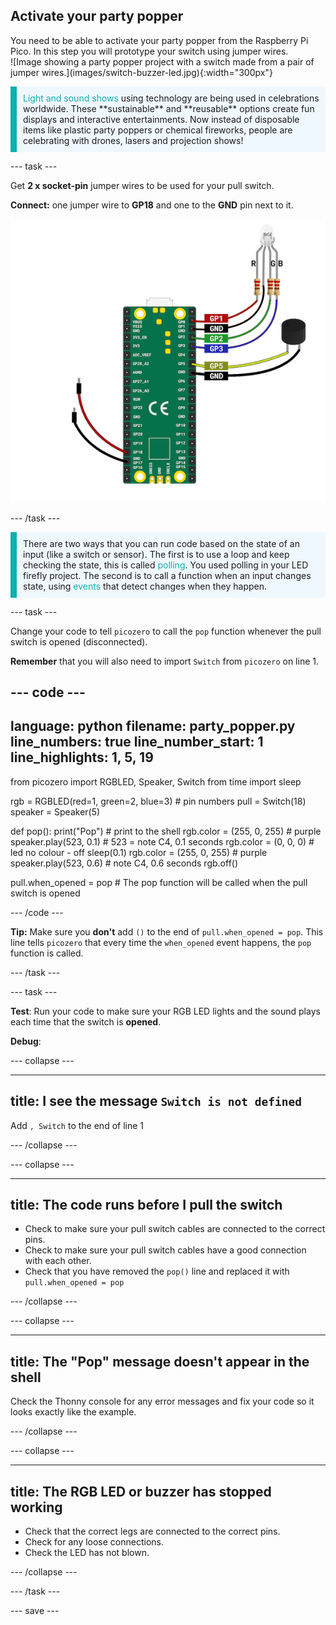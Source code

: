## Activate your party popper

<div style="display: flex; flex-wrap: wrap">
<div style="flex-basis: 200px; flex-grow: 1; margin-right: 15px;">
You need to be able to activate your party popper from the Raspberry Pi Pico. In this step you will prototype your switch using jumper wires. 
</div>
<div>
![Image showing a party popper project with a switch made from a pair of jumper wires.](images/switch-buzzer-led.jpg){:width="300px"}
</div>
</div>

<p style='border-left: solid; border-width:10px; border-color: #0faeb0; background-color: aliceblue; padding: 10px;'>
<span style="color: #0faeb0">Light and sound shows</span> using technology are being used in celebrations worldwide. These **sustainable** and **reusable** options create fun displays and interactive entertainments. Now instead of disposable items like plastic party poppers or chemical fireworks, people are celebrating with drones, lasers and projection shows!
</p>

--- task ---

Get **2 x socket-pin** jumper wires to be used for your pull switch. 

**Connect:** one jumper wire to **GP18** and one to the **GND** pin next to it. 

![A wiring diagram showing a jumper wire attached to GP18 and another jumper wire attached to GND.](images/jumper-switch.png)

--- /task ---

<p style='border-left: solid; border-width:10px; border-color: #0faeb0; background-color: aliceblue; padding: 10px;'>There are two ways that you can run code based on the state of an input (like a switch or sensor). The first is to use a loop and keep checking the state, this is called <span style="color: #0faeb0">polling</span>. You used polling in your LED firefly project. The second is to call a function when an input changes state, using <span style="color: #0faeb0">events</span> that detect changes when they happen. 
</p>

--- task ---

Change your code to tell `picozero` to call the `pop` function whenever the pull switch is opened (disconnected). 

**Remember** that you will also need to import `Switch` from `picozero` on line 1. 

--- code ---
---
language: python
filename: party_popper.py 
line_numbers: true
line_number_start: 1
line_highlights: 1, 5, 19
---
from picozero import RGBLED, Speaker, Switch
from time import sleep

rgb = RGBLED(red=1, green=2, blue=3) # pin numbers 
pull = Switch(18)
speaker = Speaker(5)

def pop():
    print("Pop") # print to the shell
    rgb.color = (255, 0, 255) # purple
    speaker.play(523, 0.1) # 523 = note C4, 0.1 seconds
    rgb.color = (0, 0, 0) # led no colour - off
    sleep(0.1)
    rgb.color = (255, 0, 255) # purple
    speaker.play(523, 0.6) # note C4, 0.6 seconds
    rgb.off()
        
pull.when_opened = pop # The pop function will be called when the pull switch is opened

--- /code ---

**Tip:** Make sure you **don't** add `()` to the end of `pull.when_opened = pop`. This line tells `picozero` that every time the `when_opened` event happens, the `pop` function is called. 

--- /task ---

--- task ---

**Test**: Run your code to make sure your RGB LED lights and the sound plays each time that the switch is **opened**. 

**Debug**:

--- collapse ---

---
title: I see the message `Switch is not defined`
---

Add `, Switch` to the end of line 1

--- /collapse ---

--- collapse ---

---
title: The code runs before I pull the switch
---

+ Check to make sure your pull switch cables are connected to the correct pins.
+ Check to make sure your pull switch cables have a good connection with each other.
+ Check that you have removed the `pop()` line and replaced it with `pull.when_opened = pop`

--- /collapse ---

--- collapse ---

---
title: The "Pop" message doesn't appear in the shell
---

Check the Thonny console for any error messages and fix your code so it looks exactly like the example.

--- /collapse ---

--- collapse ---

---
title: The RGB LED or buzzer has stopped working
---

+ Check that the correct legs are connected to the correct pins. 
+ Check for any loose connections. 
+ Check the LED has not blown.

--- /collapse ---

--- /task ---

--- save ---



